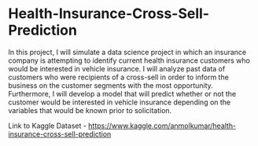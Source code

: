 # Health-Insurance-Cross-Sell-Prediction

In this project, I will simulate a data science project in which an insurance company is attempting to identify current health insurance customers who would be interested in vehicle insurance. I will analyze past data of customers who were recipients of a cross-sell in order to inform the business on the customer segments with the most opportunity. Furthermore, I will develop a model that will predict whether or not the customer would be interested in vehicle insurance depending on the variables that would be known prior to solicitation.  

Link to Kaggle Dataset - https://www.kaggle.com/anmolkumar/health-insurance-cross-sell-prediction
